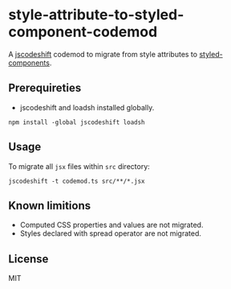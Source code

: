# style-attribute-to-styled-component-codemod

A [jscodeshift](https://github.com/facebook/jscodeshift) codemod to migrate from style attributes to [styled-components](https://github.com/styled-components/styled-components).

## Prerequireties

- jscodeshift and loadsh installed globally.

```
npm install -global jscodeshift loadsh
```

## Usage

To migrate all `jsx` files within `src` directory:

```
jscodeshift -t codemod.ts src/**/*.jsx
```

## Known limitions

- Computed CSS properties and values are not migrated.
- Styles declared with spread operator are not migrated.

## License

MIT